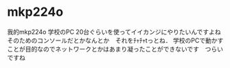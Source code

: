 # mkp224o
我的mkp224o 学校のPC 20台ぐらいを使ってイイカンジにやりたいんですよね <br>
そのためのコンソールだとかなんとか　それをﾁｬﾁｬtっとね．
学校のPCで動かすことが目的なのでネットワークとかはあまり凝ったことができないです　つらいですね